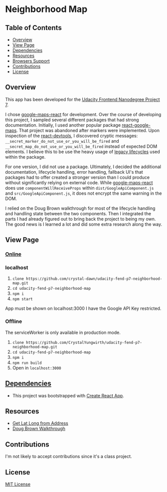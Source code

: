 # Neighborhood Map

## Table of Contents
* [Overview](#overview)
* [View Page](#view-page)
* [Dependencies](#dependencies)
* [Resources](#resources)
* [Browsers Support](#browsers-support)
* [Contributions](#contributions)
* [License](#license)

## Overview
This app has been developed for the [Udacity Frontend Nanodegree Project 7](rubric.pdf).

I chose [google-maps-react](npmjs.com/package/google-maps-react) for development. Over the course of developing this project, I sampled several different packages that had strong documentation. Initially, I used another popular package [react-google-maps](npmjs.com/package/react-google-maps). That project was abandoned after markers were implemented. Upon inspection of the [react-devtools](npmjs.com/packages/react-devtools), I discovered cryptic messages: `__secret_marker_do_not_use_or_you_will_be_fired` and `__secret_map_do_not_use_or_you_will_be_fired` instead of expected DOM elements. I believe this to be use the heavy usage of [legacy lifecycles](https://reactjs.org/blog/2018/03/29/react-v-16-3.html) used within the package.

For one version, I did not use a package. Ultimately, I decided the additional documentation, lifecycle handling, error handling, fallback UI's that packages had to offer created a stronger version than I could produce without significantly relying on external code. While [google-maps-react](npmjs.com/packages/google-maps-react) does use `componentWillReceiveProps` within `dist/GoogleApiComponent.js` and `src/GoogleApiComponent.js`, it does not encrypt the same warning in the DOM.

I relied on the Doug Brown walkthrough for most of the lifecycle handling and handling state between the two components. Then I integrated the parts I had already figured out to bring back the project to being my own. The good news is I learned a lot and did some extra research along the way. 

## View Page
### [Online](https://udacityneighborhoodmapproject.netlify.com/) 

### localhost
  1) ```clone https://github.com/crystal-dawn/udacity-fend-p7-neighborhood-map.git```
  2) ```cd udacity-fend-p7-neighborhood-map```
  3) ```npm i```
  4) ```npm start```

  App must be shown on localhost:3000 I have the Google API Key restricted.
  
### Offline
  The serviceWorker is only available in production mode.
  1) ```clone https://github.com/CrystalYungwirth/udacity-fend-p7-neighborhood-map.git```
  2) ```cd udacity-fend-p7-neighborhood-map```
  3) ```npm i```
  4) ```npm run build```
  5) Open in ```localhost:3000```


## [Dependencies](./package.json)
 * This project was bootstrapped with [Create React App](https://github.com/facebook/create-react-app).

## Resources
 * [Get Lat Long from Address](https://www.latlong.net/convert-address-to-lat-long.html)
 * [Doug Brown Walkthrough](https://youtu.be/NVAVLCJwAAo)

## Contributions
I'm not likely to accept contributions since it's a class project.

## License
[MIT License](LICENSE)

